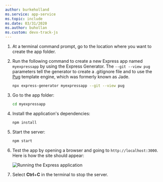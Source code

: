 ```yaml
---
author: burkeholland
ms.service: app-service  
ms.topic: include
ms.date: 03/31/2020
ms.author: buhollan
ms.custom: devx-track-js
---
```


1. At a terminal command prompt, go to the location where you want to create the app folder.

1. Run the following command to create a new Express app named `myexpressapp` by using the Express Generator. The `--git --view pug` parameters tell the generator to create a .gitignore file and to use the [Pug](https://pugjs.org/api/getting-started.html) template engine, which was formerly known as Jade.

    ```bash
    npx express-generator myexpressapp --git --view pug
    ```

1. Go to the app folder:

    ```bash
    cd myexpressapp
    ```

1. Install the application's dependencies:

    ```bash
    npm install
    ```

1. Start the server:

    ```bash
    npm start
    ```

1. Test the app by opening a browser and going to `http://localhost:3000`. Here is how the site should appear:

    ![Running the Express application](../media/deploy-azure/express.png)

1. Select **Ctrl**+**C** in the terminal to stop the server.
 

